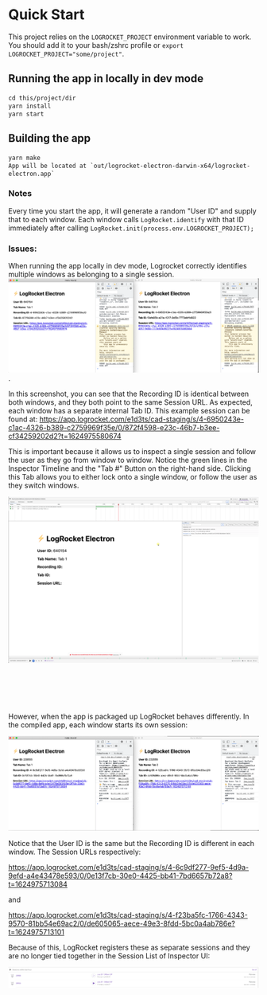 # Quick Start

This project relies on the `LOGROCKET_PROJECT` environment variable to work. You should add it to your bash/zshrc profile or `export LOGROCKET_PROJECT="some/project"`. 




## Running the app in locally in dev mode

```
cd this/project/dir
yarn install
yarn start
```


## Building the app
```
yarn make
App will be located at `out/logrocket-electron-darwin-x64/logrocket-electron.app`
```


### Notes
Every time you start the app, it will generate a random "User ID" and supply that to each window. Each window calls `LogRocket.identify` with that ID immediately after calling `LogRocket.init(process.env.LOGROCKET_PROJECT);`



### Issues:

When running the app locally in dev mode, Logrocket correctly identifies multiple windows as belonging to a single session. ![local](/screenshots/local-same-session.png).

In this screenshot, you can see that the Recording ID is identical between both windows, and they both point to the same Session URL. As expected, each window has a separate internal Tab ID. This example session can be found at: 
https://app.logrocket.com/e1d3ts/cad-staging/s/4-6950243e-c1ac-4326-b389-c2759969f35e/0/872f4598-e23c-46b7-b3ee-cf34259202d2?t=1624975580674

This is important because it allows us to inspect a single session and follow the user as they go from window to window. Notice the green lines in the Inspector Timeline and the "Tab #" Button on the right-hand side. Clicking this Tab allows you to either lock onto a single window, or follow the user as they switch windows.

![local-inspector](/screenshots/local-same-session-inspector.png)


<br />
<br />
<br />
<br />

However, when the app is packaged up LogRocket behaves differently. In the compiled app, each window starts its own session:

![built-to-sessions](/screenshots/built-two-sessions.png)

Notice that the User ID is the same but the Recording ID is different in each window. The Session URLs respectively: 

https://app.logrocket.com/e1d3ts/cad-staging/s/4-6c9df277-9ef5-4d9a-9efd-a4e43478e593/0/0e13f7cb-30e0-4425-bb41-7bd6657b72a8?t=1624975713084

and

https://app.logrocket.com/e1d3ts/cad-staging/s/4-f23ba5fc-1766-4343-9570-81bb54e69ac2/0/de605065-aece-49e3-8fdd-5bc0a4ab786e?t=1624975713101

Because of this, LogRocket registers these as separate sessions and they are no longer tied together in the Session List of Inspector UI:

![built-to-sessions-list](/screenshots/built-two-sessions-list.png)